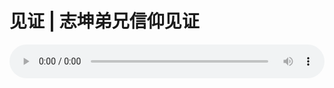 # 见证 | 志坤弟兄信仰见证

<audio style="width: 100%;" preload="false" controls controlslist="nodownload"><source src="//cdn.simai.ml/audio/mp3/old/18454.mp3" type="audio/mpeg">Your browser does not support the audio element.</audio>


